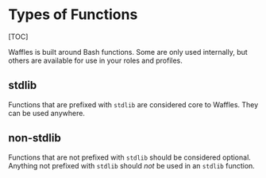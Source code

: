 # Types of Functions

[TOC]

Waffles is built around Bash functions. Some are only used internally, but others are available for use in your roles and profiles.

## stdlib

Functions that are prefixed with `stdlib` are considered core to Waffles. They can be used anywhere.

## non-stdlib

Functions that are not prefixed with `stdlib` should be considered optional. Anything not prefixed with `stdlib` should _not_ be used in an `stdlib` function.
